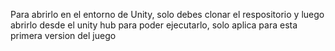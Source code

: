 Para abrirlo en el entorno de Unity, solo debes clonar el respositorio y luego abrirlo desde el unity hub para poder ejecutarlo, solo aplica para esta primera version del juego

